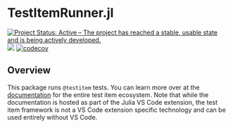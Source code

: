 # TestItemRunner.jl

[![Project Status: Active – The project has reached a stable, usable state and is being actively developed.](https://www.repostatus.org/badges/latest/active.svg)](https://www.repostatus.org/#active)
![](https://github.com/julia-vscode/TestItemRunner.jl/workflows/Run%20tests/badge.svg)
[![codecov](https://codecov.io/gh/julia-vscode/TestItemRunner.jl/branch/main/graph/badge.svg)](https://codecov.io/gh/julia-vscode/TestItemRunner.jl)

## Overview

This package runs `@testitem` tests. You can learn more over at the [documentation](https://www.julia-vscode.org/docs/stable/userguide/testitems/) for the entire test item ecosystem. Note that while the documentation is hosted as part of the Julia VS Code extension, the test item framework is not a VS Code extension specific technology and can be used entirely without VS Code.

